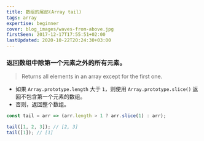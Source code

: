 ```yaml
---
title: 数组的尾部(Array tail)
tags: array
expertise: beginner
cover: blog_images/waves-from-above.jpg
firstSeen: 2017-12-17T17:55:51+02:00
lastUpdated: 2020-10-22T20:24:30+03:00
---
```


### 返回数组中除第一个元素之外的所有元素。
> Returns all elements in an array except for the first one.

- 如果 `Array.prototype.length` 大于 `1`，则使用 `Array.prototype.slice()` 返回不包含第一个元素的数组。
- 否则，返回整个数组。

```js
const tail = arr => (arr.length > 1 ? arr.slice(1) : arr);
```

```js
tail([1, 2, 3]); // [2, 3]
tail([1]); // [1]
```
